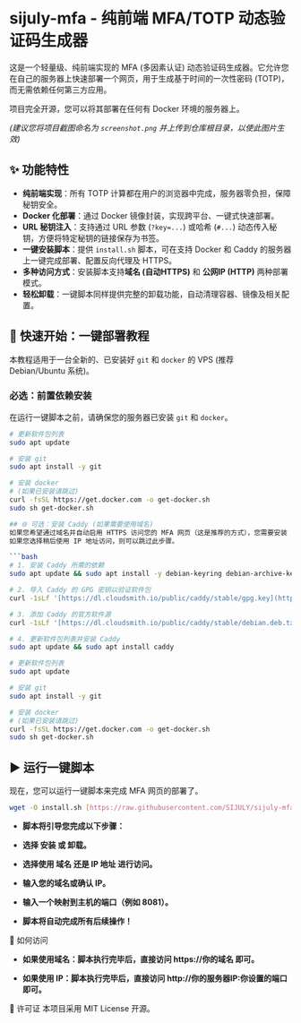 # sijuly-mfa - 纯前端 MFA/TOTP 动态验证码生成器

这是一个轻量级、纯前端实现的 MFA (多因素认证) 动态验证码生成器。它允许您在自己的服务器上快速部署一个网页，用于生成基于时间的一次性密码 (TOTP)，而无需依赖任何第三方应用。

项目完全开源，您可以将其部署在任何有 Docker 环境的服务器上。

*(建议您将项目截图命名为 `screenshot.png` 并上传到仓库根目录，以使此图片生效)*

## ✨ 功能特性

- **纯前端实现**：所有 TOTP 计算都在用户的浏览器中完成，服务器零负担，保障秘钥安全。
- **Docker 化部署**：通过 Docker 镜像封装，实现跨平台、一键式快速部署。
- **URL 秘钥注入**：支持通过 URL 参数 (`?key=...`) 或哈希 (`#...`) 动态传入秘钥，方便将特定秘钥的链接保存为书签。
- **一键安装脚本**：提供 `install.sh` 脚本，可在支持 Docker 和 Caddy 的服务器上一键完成部署、配置反向代理及 HTTPS。
- **多种访问方式**：安装脚本支持**域名 (自动HTTPS)** 和 **公网IP (HTTP)** 两种部署模式。
- **轻松卸载**：一键脚本同样提供完整的卸载功能，自动清理容器、镜像及相关配置。

## 🚀 快速开始：一键部署教程

本教程适用于一台全新的、已安装好 `git` 和 `docker` 的 VPS (推荐 Debian/Ubuntu 系统)。

### 必选：前置依赖安装

在运行一键脚本之前，请确保您的服务器已安装 `git` 和 `docker`。

```bash
# 更新软件包列表
sudo apt update

# 安装 git
sudo apt install -y git

# 安装 docker
# (如果已安装请跳过)
curl -fsSL https://get.docker.com -o get-docker.sh
sudo sh get-docker.sh

## 🌐 可选：安装 Caddy (如果需要使用域名)
如果您希望通过域名并自动启用 HTTPS 访问您的 MFA 网页（这是推荐的方式），您需要安装 Caddy Web 服务器。
如果您选择稍后使用 IP 地址访问，则可以跳过此步骤。

```bash
# 1. 安装 Caddy 所需的依赖
sudo apt update && sudo apt install -y debian-keyring debian-archive-keyring apt-transport-https
```
```bash
# 2. 导入 Caddy 的 GPG 密钥以验证软件包
curl -1sLf '[https://dl.cloudsmith.io/public/caddy/stable/gpg.key](https://dl.cloudsmith.io/public/caddy/stable/gpg.key)' | sudo gpg --dearmor -o /usr/share/keyrings/caddy-stable-archive-keyring.gpg
```
```bash
# 3. 添加 Caddy 的官方软件源
curl -1sLf '[https://dl.cloudsmith.io/public/caddy/stable/debian.deb.txt](https://dl.cloudsmith.io/public/caddy/stable/debian.deb.txt)' | sudo tee /etc/apt/sources.list.d/caddy-stable.list
```
```bash
# 4. 更新软件包列表并安装 Caddy
sudo apt update && sudo apt install caddy
```
```bash
# 更新软件包列表
sudo apt update
```
```bash
# 安装 git
sudo apt install -y git
```
```bash
# 安装 docker
# (如果已安装请跳过)
curl -fsSL https://get.docker.com -o get-docker.sh
sudo sh get-docker.sh
```

## ▶️ 运行一键脚本
现在，您可以运行一键脚本来完成 MFA 网页的部署了。

```bash
wget -O install.sh [https://raw.githubusercontent.com/SIJULY/sijuly-mfa/main/install.sh](https://raw.githubusercontent.com/SIJULY/sijuly-mfa/main/install.sh) && chmod +x install.sh && sudo bash install.sh
```
- **脚本将引导您完成以下步骤：**

- **选择 安装 或 卸载。**

- **选择使用 域名 还是 IP 地址 进行访问。**

- **输入您的域名或确认 IP。**

- **输入一个映射到主机的端口（例如 8081）。**

- **脚本将自动完成所有后续操作！**

🔑 如何访问
- **如果使用域名：脚本执行完毕后，直接访问 https://你的域名 即可。**

- **如果使用 IP：脚本执行完毕后，直接访问 http://你的服务器IP:你设置的端口 即可。**


📄 许可证
本项目采用 MIT License 开源。
